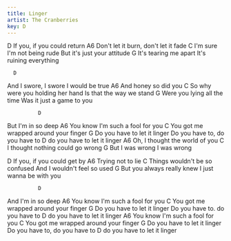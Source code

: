 ```yaml
---
title: Linger
artist: The Cranberries
key: D
---
```


D
If you, if you could return
           A6
Don't let it burn, don't let it fade
                       C
I'm sure I'm not being rude
But it's just your attitude
                G
It's tearing me apart
It's ruining everything

      D
And I swore, I swore I would be true
             A6
And honey so did you
                          C
So why were you holding her hand
Is that the way we stand
                       G
Were you lying all the time
Was it just a game to you

              D
But I'm in so deep
                  A6
You know I'm such a fool for you
                             C
You got me wrapped around your finger
                      G
Do you have to let it linger
Do you have to, do you have to
                      D
do you have to let it linger
                  A6
Oh, I thought the world of you
        C
I thought nothing could go wrong
          G
But I was wrong
I was wrong

D
If you, if you could get by
            A6
Trying not to lie
                    C
Things wouldn't be so confused
And I wouldn't feel so used
                      G
But you always really knew
I just wanna be with you

              D
And I'm in so deep
                  A6
You know I'm such a fool for you
                             C
You got me wrapped around your finger
                      G
Do you have to let it linger
Do you have to. do you have to
                      D
do you have to let it linger
                  A6
You know I'm such a fool for you
                             C
You got me wrapped around your finger
                      G
Do you have to let it linger
Do you have to, do you have to
                      D
do you have to let it linger
